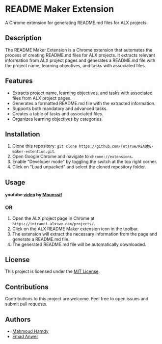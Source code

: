 # README Maker Extension

A Chrome extension for generating README.md files for ALX projects.

## Description

The README Maker Extension is a Chrome extension that automates the process of creating README.md files for ALX projects. It extracts relevant information from ALX project pages and generates a README.md file with the project name, learning objectives, and tasks with associated files.

## Features

- Extracts project name, learning objectives, and tasks with associated files from ALX project pages.
- Generates a formatted README.md file with the extracted information.
- Supports both mandatory and advanced tasks.
- Creates a table of tasks and associated files.
- Organizes learning objectives by categories.

## Installation

1. Clone this repository: `git clone https://github.com/TutTrue/README-maker-extention.git`.
2. Open Google Chrome and navigate to `chrome://extensions`.
3. Enable "Developer mode" by toggling the switch at the top right corner.
4. Click on "Load unpacked" and select the cloned repository folder.

## Usage
#### youtube [video](https://www.youtube.com/watch?v=HEsgoJOjG5Y&ab_channel=nuuX) by [Mounssif](https://github.com/nuuxcode)

### OR

1. Open the ALX project page in Chrome at `https://intranet.alxswe.com/projects/`.
2. Click on the ALX README Maker extension icon in the toolbar.
3. The extension will extract the necessary information from the page and generate a README.md file.
4. The generated README.md file will be automatically downloaded.

## License

This project is licensed under the [MIT License](LICENSE).

## Contributions

Contributions to this project are welcome. Feel free to open issues and submit pull requests.

## Authors

- [Mahmoud Hamdy](https://github.com/TutTrue/)
- [Emad Anwer](https://github.com/EmadAnwer/)
